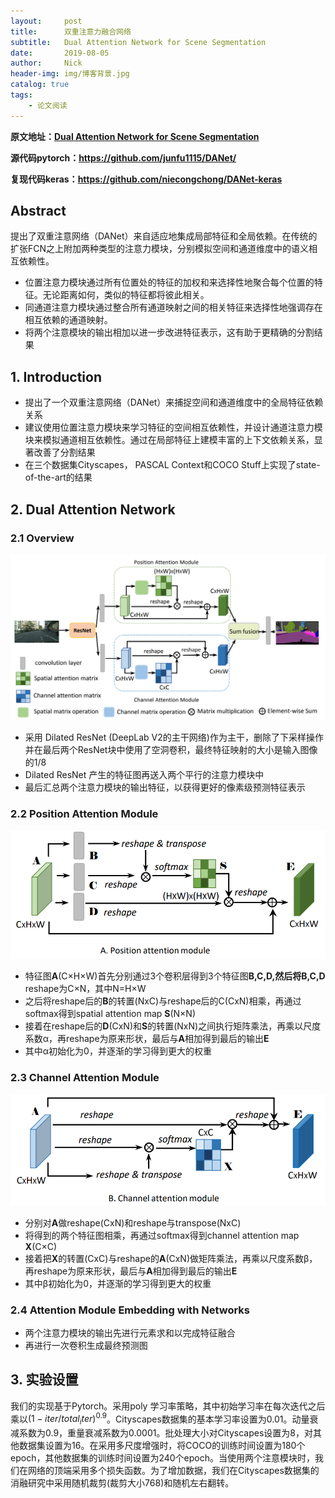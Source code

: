 ```yaml
---
layout:     post
title:      双重注意力融合网络
subtitle:   Dual Attention Network for Scene Segmentation
date:       2019-08-05
author:     Nick
header-img: img/博客背景.jpg
catalog: true
tags:
    - 论文阅读
---
```



**原文地址：[Dual Attention Network for Scene Segmentation](<https://arxiv.org/abs/1809.02983>)**

**源代码pytorch：<https://github.com/junfu1115/DANet/>**

**复现代码keras：<https://github.com/niecongchong/DANet-keras>**

## Abstract

提出了双重注意网络（DANet）来自适应地集成局部特征和全局依赖。在传统的扩张FCN之上附加两种类型的注意力模块，分别模拟空间和通道维度中的语义相互依赖性。

- 位置注意力模块通过所有位置处的特征的加权和来选择性地聚合每个位置的特征。无论距离如何，类似的特征都将彼此相关。
- 同通道注意力模块通过整合所有通道映射之间的相关特征来选择性地强调存在相互依赖的通道映射。
- 将两个注意模块的输出相加以进一步改进特征表示，这有助于更精确的分割结果

## 1. Introduction

- 提出了一个双重注意网络（DANet）来捕捉空间和通道维度中的全局特征依赖关系
- 建议使用位置注意力模块来学习特征的空间相互依赖性，并设计通道注意力模块来模拟通道相互依赖性。通过在局部特征上建模丰富的上下文依赖关系，显著改善了分割结果
- 在三个数据集Cityscapes， PASCAL Context和COCO Stuff上实现了state-of-the-art的结果

## 2. Dual Attention Network

### 2.1 Overview

![img](/img/network——overciew.png)

- 采用 Dilated ResNet (DeepLab V2的主干网络)作为主干，删除了下采样操作并在最后两个ResNet块中使用了空洞卷积，最终特征映射的大小是输入图像的1/8
- Dilated ResNet 产生的特征图再送入两个平行的注意力模块中
- 最后汇总两个注意力模块的输出特征，以获得更好的像素级预测特征表示

### 2.2 Position Attention Module

![img](/img/pam.png)

- 特征图**A**(C×H×W)首先分别通过3个卷积层得到3个特征图**B,C,D,**然后将**B,C,D** reshape为C×N，其中N=H×W
- 之后将reshape后的**B**的转置(NxC)与reshape后的C(CxN)相乘，再通过softmax得到spatial attention map **S**(N×N)
- 接着在reshape后的**D**(CxN)和**S**的转置(NxN)之间执行矩阵乘法，再乘以尺度系数α，再reshape为原来形状，最后与**A**相加得到最后的输出**E**
- 其中α初始化为0，并逐渐的学习得到更大的权重

### 2.3 Channel Attention Module

![img](/img/cam.png)

- 分别对**A**做reshape(CxN)和reshape与transpose(NxC)
- 将得到的两个特征图相乘，再通过softmax得到channel attention map **X**(C×C)
- 接着把**X**的转置(CxC)与reshape的**A**(CxN)做矩阵乘法，再乘以尺度系数β，再reshape为原来形状，最后与**A**相加得到最后的输出**E**
- 其中β初始化为0，并逐渐的学习得到更大的权重

### 2.4 Attention Module Embedding with Networks

- 两个注意力模块的输出先进行元素求和以完成特征融合
- 再进行一次卷积生成最终预测图

## 3. 实验设置

我们的实现基于Pytorch。采用poly 学习率策略，其中初始学习率在每次迭代之后乘以$(1-iter/total_iter)^{0.9}$。Cityscapes数据集的基本学习率设置为0.01。动量衰减系数为0.9，重量衰减系数为0.0001。批处理大小对Cityscapes设置为8，对其他数据集设置为16。在采用多尺度增强时，将COCO的训练时间设置为180个epoch，其他数据集的训练时间设置为240个epoch。当使用两个注意模块时，我们在网络的顶端采用多个损失函数。为了增加数据，我们在Cityscapes数据集的消融研究中采用随机裁剪(裁剪大小768)和随机左右翻转。
